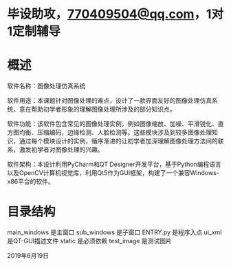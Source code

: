 # 毕设助攻，770409504@qq.com，1对1定制辅导

# 概述

软件名称：图像处理仿真系统

软件用途：本课题针对图像处理的难点，设计了一款界面友好的图像处理仿真系统，意在帮助初学者形象的理解图像处理所涉及的部分知识点。

软件功能：该软件包含常见的图像处理实例，例如图像缩放、加噪、平滑锐化、直方图均衡、压缩编码，边缘检测、人脸检测等。这些模块涉及到较多图像处理知识，通过每个模块设计的实例，循序渐进的让初学者加深理解图像处理方法间的联系，激发初学者对图像处理的兴趣。

软件架构：本设计利用PyCharm和QT Designer开发平台，基于Python编程语言以及OpenCV计算机视觉库，利用Qt5作为GUI框架，构建了一个兼容Windows-x86平台的软件。



# 目录结构

main_windows 是主窗口
sub_windows 是子窗口
ENTRY.py 是程序入点
ui_xml 是QT-GUI描述文件
static 是必须依赖
test_image 是测试图片

2019年6月19日
